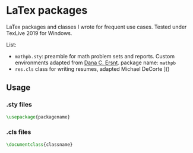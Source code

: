 # LaTex packages

LaTex packages and classes I wrote for frequent use cases. Tested under TexLive 2019 for Windows.

List:
- `mathpb.sty`: preamble for math problem sets and reports. Custom environments adapted from [Dana C. Ersnt](https://gist.github.com/dcernst/1827406). package name: `mathpb`
- `res.cls` class for writing resumes, adapted  Michael DeCorte
]()

## Usage

### .sty files

```tex
\usepackage{packagename}
```

### .cls files

```tex
\documentclass{classname}
```
